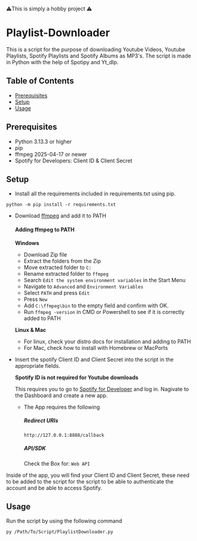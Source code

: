 ⚠️This is simply a hobby project ⚠️

# Playlist-Downloader
This is a script for the purpose of downloading Youtube Videos, Youtube Playlists, Spotify Playlists and Spotify Albums as MP3's.
The script is made in Python with the help of Spotipy and Yt_dlp.

## Table of Contents
- [Prerequisites](#Prerequisites)
- [Setup](#Setup)
- [Usage](#Usage)

## Prerequisites

- Python 3.13.3 or higher
- pip
- ffmpeg 2025-04-17 or newer
- Spotify for Developers: Client ID & Client Secret

## Setup

- Install all the requirements included in requirements.txt using pip.
```
python -m pip install -r requirements.txt
```
- Download [ffmpeg](https://ffmpeg.org/download.html) and add it to PATH

  #### Adding ffmpeg to PATH
  **Windows**
  - Download Zip file
  - Extract the folders from the Zip
  - Move extracted folder to ``C:``
  - Rename extracted folder to ``ffmpeg``
  - Search ``Edit the system environment variables`` in the Start Menu
  - Navigate to ``Advanced`` and ``Environment Variables``
  - Select ``PATH`` and press ``Edit``
  - Press ``New``
  - Add ``C:\ffmpeg\bin`` to the empty field and confirm with OK.
  - Run ``ffmpeg -version`` in CMD or Powershell to see if it is correctly added to PATH

  **Linux & Mac**
  - For linux, check your distro docs for installation and adding to PATH
  - For Mac, check how to install with Homebrew or MacPorts


- Insert the spotify Client ID and Client Secret into the script in the appropriate fields.

   **Spotify ID is not required for Youtube downloads**
    
  This requires you to go to [Spotify for Developer](https://developer.spotify.com) and log in.
  Nagivate to the Dashboard and create a new app. 
    - The App requires the following
      ##### Redirect URIs
      ``http://127.0.0.1:8888/callback``
      ##### API/SDK
      Check the Box for: ``Web API``
      
Inside of the app, you will find your Client ID and Client Secret, these need to be added to the script for the script to be able to authenticate the account and be able to access Spotify.
## Usage

Run the script by using the following command
```
py /Path/To/Script/PlaylistDownloader.py
```

